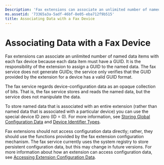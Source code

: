 ```yaml
---
Description: 'Fax extensions can associate an unlimited number of named data items with each fax device because each data item must have a GUID.'
ms.assetid: '73365a3a-5adf-46bf-8e05-eba712f9b515'
title: Associating Data with a Fax Device
---
```


# Associating Data with a Fax Device

Fax extensions can associate an unlimited number of named data items with each fax device because each data item must have a GUID. It is the responsibility of the extension to assign a GUID to the named data. The fax service does not generate GUIDs; the service only verifies that the GUID provided by the extension for a device has a valid GUID format.

The fax service regards device-configuration data as an opaque collection of bits. That is, the fax service stores and reads the named data, but the service does not manipulate the data.

To store named data that is associated with an entire extension (rather than named data that is associated with a particular device) you can use the special device ID zero (ID = 0). For more information, see [Storing Global Configuration Data](-mfax-storing-global-configuration-data.md) and [Device Identifier Types](-mfax-device-identifier-types.md).

Fax extensions should not access configuration data directly; rather, they should use the functions provided by the fax extension configuration mechanism. The fax service currently uses the system registry to store persistent configuration data, but this may change in future versions. For more information about how an extension can access configuration data, see [Accessing Extension Configuration Data](-mfax-accessing-extension-configuration-data.md).

 

 



